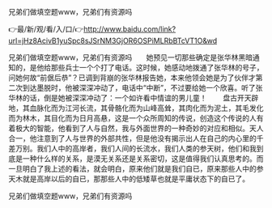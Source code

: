 兄弟们做填空题www，兄弟们有资源吗

👉最/新/观/看/入/口/👉http://www.baidu.com/link?url=jHz8AcivB1yuSpc8sJSrNM3GjOR6OSPiMLRbBTcVT1O&wd

兄弟们做填空题www，兄弟们有资源吗　　她预见一切那些确定是张华林黑暗通知的，是他给那些兵士一个个打了电话。这时候，她感动地拨通了张华林的号子，问她何故“前倨后恭”？已调到背崩的张华林报告她，本来他领会她是为了伙伴才第二次到达墨脱时，他被深深冲动了，电话中“中断”，不过要给她一个欣喜。听了张华林的话，倒是她被深深冲动了：一个如许看中情谊的男儿童！
　　盘古开天辟地，其血脉化而为江河长流，其骨骼化而为山峰高耸，其肉化而为泥土，其毛发化而为林木，其目化而为日月高悬，这是一个众所周知的传说，创造这个传说的人有着极大的智能，他看到了人与自然，我与外面世界的一种奇妙的对应和相似。天人合一，他注意到了人与世界的外部共性，但是他没有揭示出人在自己的内心里的千差万别。我们人中的高岸者，我们人间的长流水，我们人类的参天树，他们和我到底是一种什么样的关系，是漠无关系还是关系密切，这是值得我们认真思考的。而一旦明白了我上述的看法，就会明白，原来他们就是我们自已，原来那些人中的参天木就是高岸以后的自已，那那些人中的低矮草也就是平庸状态下的自已了。


兄弟们做填空题www，兄弟们有资源吗
